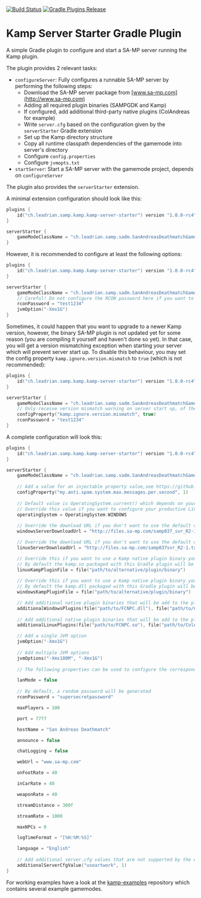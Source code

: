 ﻿[![Build Status](https://travis-ci.org/Double-O-Seven/kamp-server-starter.svg?branch=master)](https://travis-ci.org/Double-O-Seven/kamp-server-starter)
 [![Gradle Plugins Release](https://img.shields.io/github/tag/Double-O-Seven/kamp-server-starter.svg)](https://plugins.gradle.org/plugin/ch.leadrian.samp.kamp.kamp-server-starter)

# Kamp Server Starter Gradle Plugin

A simple Gradle plugin to configure and start a SA-MP server running the Kamp plugin.

The plugin provides 2 relevant tasks:

  * `configureServer`: Fully configures a runnable SA-MP server by performing the following steps:
    * Download the SA-MP server package from [www.sa-mp.com](http://www.sa-mp.com)
    * Adding all required plugin binaries (SAMPGDK and Kamp)
    * If configured, add additional third-party native plugins (ColAndreas for example)
    * Write `server.cfg` based on the configuration given by the `serverStarter` Gradle extension
    * Set up the Kamp directory structure
    * Copy all runtime classpath dependencies of the gamemode into server's directory
    * Configure `config.properties`
    * Configure `jvmopts.txt`
  * `startServer`: Start a SA-MP server with the gamemode project, depends on `configureServer`
 
The plugin also provides the `serverStarter` extension.

A minimal extension configuration should look like this:

```kotlin
plugins {
    id("ch.leadrian.samp.kamp.kamp-server-starter") version "1.0.0-rc4"
}

serverStarter {
    gameModeClassName = "ch.leadrian.samp.sadm.SanAndreasDeathmatchGameMode"
}
```

However, it is recommended to configure at least the following options:
```kotlin
plugins {
    id("ch.leadrian.samp.kamp.kamp-server-starter") version "1.0.0-rc4"
}

serverStarter {
    gameModeClassName = "ch.leadrian.samp.sadm.SanAndreasDeathmatchGameMode"
    // Careful! Do not configure the RCON password here if you want to configure your productive server
    rconPassword = "test1234"
    jvmOption("-Xmx1G")
}
```

Sometimes, it could happen that you want to upgrade to a newer Kamp version, however, the binary SA-MP plugin is not updated yet for some reason (you are compiling it yourself and haven't done so yet).
In that case, you will get a version mismatching exception when starting your server which will prevent server start up. To disable this behaviour, you may set the config property `kamp.ignore.version.mismatch` to `true` (which is not recommended):
```kotlin
plugins {
    id("ch.leadrian.samp.kamp.kamp-server-starter") version "1.0.0-rc4"
}

serverStarter {
    gameModeClassName = "ch.leadrian.samp.sadm.SanAndreasDeathmatchGameMode"
    // Only receive version mismatch warning on server start up, of the binary SA-MP plugin's version does not match the versions of the Kamp JAR files you're using
    configProperty("kamp.ignore.version.mismatch", true)
    rconPassword = "test1234"
}
```

A complete configuration will look this:
```kotlin
plugins {
    id("ch.leadrian.samp.kamp.kamp-server-starter") version "1.0.0-rc4"
}

serverStarter {
    gameModeClassName = "ch.leadrian.samp.sadm.SanAndreasDeathmatchGameMode"
    
    // Add a value for an injectable property value,see https://github.com/Netflix/governator/wiki/Configuration-Mapping
    configProperty("my.anti.spam.system.max.messages.per.second", 1)
    
    // Default value is OperatingSystem.current() which depends on your machine
    // Override this value if you want to configure your productive Linux server on a Windows machien for example
    operatingSystem = OperatingSystem.WINDOWS
    
    // Override the download URL if you don't want to use the default download URL
    windowsServerDownloadUrl = "http://files.sa-mp.com/samp037_svr_R2-1-1_win32.zip"

    // Override the download URL if you don't want to use the default download URL
    linuxServerDownloadUrl = "http://files.sa-mp.com/samp037svr_R2-1.tar.gz"

    // Override this if you want to use a Kamp native plugin binary you compiled yourself
    // By default the kamp.so packaged with this Gradle plugin will be deployed, it should contain the newest version
    linuxKampPluginFile = file("path/to/alternative/plugin/binary")
    
    // Override this if you want to use a Kamp native plugin binary you compiled yourself
    // By default the kamp.dll packaged with this Gradle plugin will be deployed, it should contain the newest version
    windowsKampPluginFile = file("path/to/alternative/plugin/binary")

    // Add additional native plugin binaries that will be add to the plugins folder and to server.cfg
    additionalWindowsPlugins(file("path/to/FCNPC.dll"), file("path/to/ColAndreas.dll"))
    
    // Add additional native plugin binaries that will be add to the plugins folder and to server.cfg
    additionalLinuxPlugins(file("path/to/FCNPC.so"), file("path/to/ColAndreas.so"))

    // Add a single JVM option
    jvmOption("-Xmx1G")
    
    // Add multiple JVM options
    jvmOptions("-Xms100M", "-Xmx1G")
    
    // The following properties can be used to configure the corresponding server.cfg values

    lanMode = false
    
    // By default, a random password will be generated
    rconPassword = "supersecretpassword"

    maxPlayers = 100

    port = 7777

    hostName = "San Andreas Deathmatch"

    announce = false

    chatLogging = false

    webUrl = "www.sa-mp.com"

    onFootRate = 40

    inCarRate = 40

    weaponRate = 40

    streamDistance = 300f

    streamRate = 1000

    maxNPCs = 0

    logTimeFormat = "[%H:%M:%S]"

    language = "English"
    
    // Add additional server.cfg values that are not supported by the extension
    additionalServerCfgValue("useartwork", 1)
}
```

For working examples have a look at the [kamp-examples](https://github.com/Double-O-Seven/kamp-examples) repository which contains several example gamemodes.
